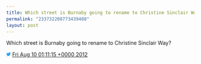```yaml
---
title: Which street is Burnaby going to rename to Christine Sinclair Way?
permalink: "233732208773439488"
layout: post
---
```


Which street is Burnaby going to rename to Christine Sinclair Way?

<img src="images/twitter.png" width="12" /> [Fri Aug 10 01:11:15 +0000 2012](https://twitter.com/sillygwailo/status/233732208773439488)